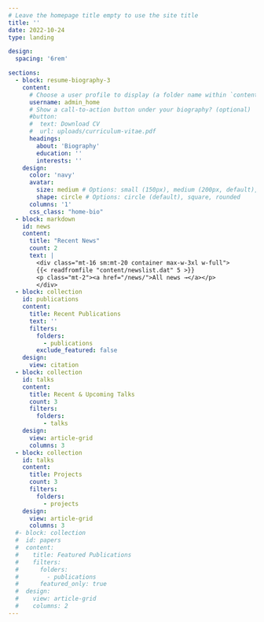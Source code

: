 ```yaml
---
# Leave the homepage title empty to use the site title
title: ''
date: 2022-10-24
type: landing

design:
  spacing: '6rem'

sections:
  - block: resume-biography-3
    content:
      # Choose a user profile to display (a folder name within `content/authors/`)
      username: admin_home
      # Show a call-to-action button under your biography? (optional)
      #button:
      #  text: Download CV
      #  url: uploads/curriculum-vitae.pdf
      headings:
        about: 'Biography'
        education: ''
        interests: ''
    design:
      color: 'navy'
      avatar:
        size: medium # Options: small (150px), medium (200px, default), large (320px), xl (400px), xxl (500px)
        shape: circle # Options: circle (default), square, rounded
      columns: '1'
      css_class: "home-bio"
  - block: markdown
    id: news
    content:
      title: "Recent News"
      count: 2
      text: |
        <div class="mt-16 sm:mt-20 container max-w-3xl w-full">
        {{< readfromfile "content/newslist.dat" 5 >}}
        <p class="mt-2"><a href="/news/">All news →</a></p>
        </div>
  - block: collection
    id: publications
    content:
      title: Recent Publications
      text: ''
      filters:
        folders:
          - publications
        exclude_featured: false
    design:
      view: citation
  - block: collection
    id: talks
    content:
      title: Recent & Upcoming Talks
      count: 3
      filters:
        folders:
          - talks
    design:
      view: article-grid
      columns: 3
  - block: collection
    id: talks
    content:
      title: Projects
      count: 3
      filters:
        folders:
          - projects
    design:
      view: article-grid
      columns: 3
  #- block: collection
  #  id: papers
  #  content:
  #    title: Featured Publications
  #    filters:
  #      folders:
  #        - publications
  #      featured_only: true
  #  design:
  #    view: article-grid
  #    columns: 2
---
```

